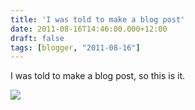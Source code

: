 ```yaml
---
title: 'I was told to make a blog post'
date: 2011-08-16T14:46:00.000+12:00
draft: false
tags: [blogger, "2011-08-16"]
---
```


I was told to make a blog post, so this is it.

  

[![](http://1.bp.blogspot.com/-uLg1DWg4x9Y/TknZmijpAbI/AAAAAAAAALA/X9X-pVjuNNw/s320/gowriteablogpost.JPG)](http://1.bp.blogspot.com/-uLg1DWg4x9Y/TknZmijpAbI/AAAAAAAAALA/X9X-pVjuNNw/s1600/gowriteablogpost.JPG)